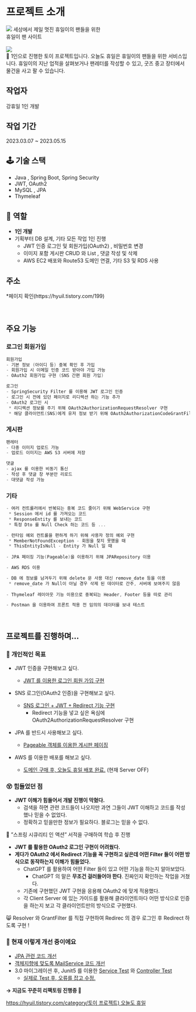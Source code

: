 # 프로젝트 소개
<img src="https://img1.daumcdn.net/thumb/R1280x0/?scode=mtistory2&fname=https%3A%2F%2Fblog.kakaocdn.net%2Fdn%2Fpdyvo%2FbtshHMQ3AGA%2FjyJlOfloclRuI5ZtAi7qRK%2Fimg.png">
세상에서 제일 멋진 휴일이의 팬들을 위한<br>
휴일이 팬 사이트
<br><br>

<img src="src/main/resources/static/images/readmeMain.png">

<aside>
🤩 1인으로 진행한 토이 프로젝트입니다. 오늘도 휴일은 휴일이의 팬들을 위한 서비스입니다. 휴일이의 지난 업적을 살펴보거나 팬레터를 작성할 수 있고, 굿즈 중고 장터에서 물건을 사고 팔 수 있습니다.

</aside>

<h2>작업자</h2>
강휴일 1인 개발

<h2>작업 기간</h2>
2023.03.07 ~ 2023.05.15

## 🕹️ 기술 스택

- Java , Spring Boot, Spring Security
- JWT, OAuth2
- MySQL , JPA
- Thymeleaf

## 🤗 역할

- **1인 개발**
- 기획부터 DB 설계, 기타 모든 작업 1인 진행
  - JWT 인증 로그인 및 회원가입(OAuth2) , 비밀번호 변경
  - 이미지 포함 게시판 CRUD 와 List , 댓글 작성 및 삭제
  - AWS EC2 배포와 Route53 도메인 연결, 기타 S3 및 RDS 사용

<h2>주소</h2>
*페이지 확인(https://hyuil.tistory.com/199)<br><br>
<br>



<h2>주요 기능</h2>

<h3>로그인 회원가입</h3>

```swift
회원가입
- 기본 정보 (아이디 등) 중복 확인 후 가입
- 회원가입 시 이메일 인증 코드 받아야 가입 가능
- OAuth2 회원가입 구현 (SNS 간편 회원 가입)

로그인
- SpringSecurity Filter 를 이용해 JWT 로그인 인증
- 로그인 시 전에 있던 페이지로 리디렉션 하는 기능 추가
- OAuth2 로그인 시
 * 리디렉션 정보를 주기 위해 OAuth2AuthorizationRequestResolver 구현
 * 해당 클라이언트(SNS)에게 유저 정보 받기 위해 OAuth2AuthorizationCodeGrantFilter 구현
```


<h3>게시판</h3>



```swift
팬레터
- 다중 이미지 업로드 가능
- 업로드 이미지는 AWS S3 서버에 저장

댓글
- ajax 를 이용한 비동기 통신
- 작성 후 댓글 창 부분만 리로드
- 대댓글 작성 가능
```

<h3>기타</h3>



```swift
- 여러 컨트롤러에서 반복되는 중복 코드 줄이기 위해 WebService 구현
 * Session 에서 id 를 가져오는 코드
 * ResponseEntity 를 보내는 코드
 * 특정 Dto 를 Null Check 하는 코드 등 ...

- 런타임 예외 컨트롤을 편하게 하기 위해 사용자 정의 예외 구현
 * MemberNotFoundException - 회원을 찾지 못했을 때
 * ThisEntityIsNull - Entity 가 Null 일 때
 
- JPA 페이징 기능(Pageable)을 이용하기 위해 JPARepository 이용

- AWS RDS 이용

- DB 에 정보를 남겨두기 위해 delete 문 사용 대신 remove_date 등을 이용
 * remove_date 가 Null이 아닐 경우 삭제 된 데이터로 간주, 서버에 보여주지 않음
 
- Thymeleaf 레이아웃 기능 이용으로 중복되는 Header, Footer 등을 따로 관리

- Postman 을 이용하여 프론트 적용 전 임의의 데이터를 보내 테스트
```
<br>

## 프로젝트를 진행하며…

### 🙌 **개인적인 목표**

- JWT 인증을 구현해보고 싶다.
  - [JWT 를 이용한 로그인 회원 가입 구현](https://hyuil.tistory.com/188)
- SNS 로그인(OAuth2 인증)을 구현해보고 싶다.
  - [SNS 로그인 + JWT + Redirect 기능 구현](https://hyuil.tistory.com/193)
    - Redirect 기능을 넣고 싶은 욕심에 OAuth2AuthorizationRequestResolver 구현

- JPA 를 반드시 사용해보고 싶다.
  - [Pageable 객체를 이용한 게시판 페이징](https://hyuil.tistory.com/192)
- AWS 를 이용한 배포를 해보고 싶다.
  - [도메인 구매 후, 오늘도 휴일 배포 완료.](https://alwaysalsoholiday.com/) (현재 Server OFF)

### 😵 힘들었던 점

- **JWT 이해가 힘들어서 개발 진행이 막혔다.**
  - 검색을 하면 관련 코드들이 나오지만 과연 그들이 JWT 이해하고 코드를 작성했나 믿을 수 없었다.
  - 정확하고 믿을만한 정보가 필요하다. 블로그는 믿을 수 없다.

🤖 ”스프링 시큐리티 인 액션” 서적을 구매하여 학습 후 진행

- **JWT 를 활용한 OAuth2 로그인 구현이 어려웠다.**
- **게다가 OAuth2 에서 Redirect 기능을 꼭 구현하고 싶은데 어떤 Filter 들이 어떤 방식으로 동작하는지 이해가 힘들었다.**
  - ChatGPT 를 활용하여 어떤 Filter 들이 있고 어떤 기능을 하는지 알아보았다.
    - ChatGPT 의 말은 **무조건 걸러들어야 한다**. 진짜인지 확인하는 작업을 거쳤다.
  - 기존에 구현했던 JWT 구현을 응용해 OAuth2 에 맞게 적용했다.
  - 각 Client Server 에 있는 가이드를 활용해 클라이언트마다 어떤 방식으로 인증을 하는지 보고 각 클라이언트만의 방식으로 구현했다.

😸 Resolver 와 GrantFilter 를 직접 구현하여 Redirec 의 경우 로그인 후 Redirect 하도록 구현 !

### **👏 현재 이렇게 개선 중이에요**

- [JPA 관련 코드 개선](https://github.com/h0l1da2/always_also_holiday/commit/322a11df4ad4602d890f04930a96c8390d886913)
- [객체지향에 맞도록 MailService 코드 개선](https://hyuil.tistory.com/204)
- 3.0 마이그레이션 후, Junit5 를 이용한 [Service Test](https://hyuil.tistory.com/212) 와 [Controller Test](https://hyuil.tistory.com/213)
  - [실제로 Test 후, 오류를 잡고 수정.](https://hyuil.tistory.com/214)

**→ 지금도 꾸준히 리팩토링 진행중 🤗**

[https://hyuil.tistory.com/category/토이 프로젝트) 오늘도 휴일](https://hyuil.tistory.com/category/%ED%86%A0%EC%9D%B4%20%ED%94%84%EB%A1%9C%EC%A0%9D%ED%8A%B8%29%20%EC%98%A4%EB%8A%98%EB%8F%84%20%ED%9C%B4%EC%9D%BC)